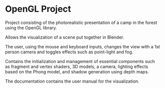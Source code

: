 # OpenGL Project

Project consisting of the photorealistic presentation of a camp in the forest using the OpenGL library.

Allows the visualization of a scene put together in Blender. 

The user, using the mouse and keyboard inputs, changes the view with a 1st person camera and toggles effects such as point-light and fog.

Contains the initialization and management of essential components such as fragment and vertex shaders, 3D models, a camera, lighting effects based on the Phong model, and shadow generation using depth maps.

The documentation contains the user manual for the visualization.
